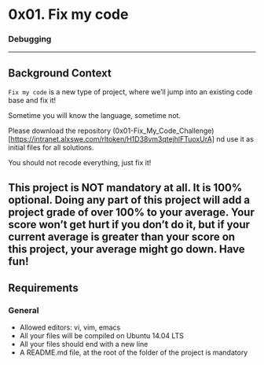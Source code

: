 # 0x01. Fix my code
### Debugging
---
## Background Context
```Fix my code```  is a new type of project, where we’ll jump into an existing code base and fix it!

Sometime you will know the language, sometime not.

Please download the repository (0x01-Fix_My_Code_Challenge)[https://intranet.alxswe.com/rltoken/H1D38vm3qtejhlFTuoxUrA] nd use it as initial files for all solutions.

You should not recode everything, just fix it!

This project is NOT mandatory at all. It is 100% optional. Doing any part of this project will add a project grade of over 100% to your average. Your score won’t get hurt if you don’t do it, but if your current average is greater than your score on this project, your average might go down. Have fun!
---

## Requirements
### General
* Allowed editors: vi, vim, emacs
* All your files will be compiled on Ubuntu 14.04 LTS
* All your files should end with a new line
* A README.md file, at the root of the folder of the project is mandatory
 
